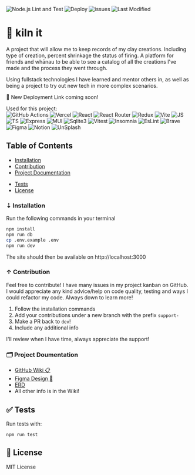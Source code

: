 ![Node.js Lint and Test](https://github.com/emilyparkes/kiln-it/workflows/Node.js%20Lint%20and%20Test/badge.svg) ![Deploy](https://github.com/emilyparkes/kiln-it/workflows/Deploy/badge.svg) ![issues](https://img.shields.io/github/issues/emilyparkes/kiln-it?color=%231580C0) ![Last Modified](https://img.shields.io/github/last-commit/emilyparkes/kiln-it/typescriptit)


# 🏺 kiln it 
A project that will allow me to keep records of my clay creations. Including type of creation, percent shrinkage the status of firing. A platform for friends and whānau to be able to see a catalog of all the creations I've made and the process they went through. 

Using fullstack technologies I have learned and mentor others in, as well as being a project to try out new tech in more complex scenarios. 

🚀 New Deployment Link coming soon! 
<!-- 🚀 [Currently deployed version](https://kiln-it.herokuapp.com/)    -->

Used for this project:  
![GitHub Actions](https://img.shields.io/badge/GitHub_Actions-2088FF?style=for-the-badge&logo=github-actions&logoColor=white)
![Vercel](https://img.shields.io/badge/Vercel-black?style=for-the-badge&logo=vercel&logoColor=white)
![React](https://img.shields.io/badge/React-20232A?style=for-the-badge&logo=react&logoColor=61DAFB)
![React Router](https://img.shields.io/badge/React_Router-CA4245?style=for-the-badge&logo=react-router&logoColor=white)
![Redux](https://img.shields.io/badge/Redux-593D88?style=for-the-badge&logo=redux&logoColor=white)
![Vite](https://img.shields.io/badge/Vite-purple?style=for-the-badge&logo=Vite&logoColor=white)
![JS](https://img.shields.io/badge/JavaScript-F7DF1E?style=for-the-badge&logo=javascript&logoColor=black)
![TS](https://img.shields.io/badge/TypeScript-2E78C7?style=for-the-badge&logo=typescript&logoColor=white)
![Express](https://img.shields.io/badge/Express.js-000000?style=for-the-badge&logo=express&logoColor=white)
![MUI](https://img.shields.io/badge/Material%20UI-007FFF?style=for-the-badge&logo=mui&logoColor=white)
![Sqlite3](https://img.shields.io/badge/SQLite-07405E?style=for-the-badge&logo=sqlite&logoColor=white)
![Vitest](https://img.shields.io/badge/Vitest-729B1B?style=for-the-badge&logo=Vitest&logoColor=white)
![Insomnia](https://img.shields.io/badge/Insomnia-5849be?style=for-the-badge&logo=Insomnia&logoColor=white)
![EsLint](https://img.shields.io/badge/eslint-3A33D1?style=for-the-badge&logo=eslint&logoColor=white)
![Brave](https://img.shields.io/badge/Brave-FF1B2D?style=for-the-badge&logo=Brave&logoColor=white)
![Figma](https://img.shields.io/badge/Figma-F24E1E?style=for-the-badge&logo=figma&logoColor=white)
![Notion](https://img.shields.io/badge/Notion-black?style=for-the-badge&logo=Notion&logoColor=white)
![UnSplash](https://img.shields.io/badge/Unsplash-000000?style=for-the-badge&logo=Unsplash&logoColor=white)

## Table of Contents 
- [Installation](#-installation)
- [Contribution](#-contribution)
- [Project Documentation](#-project-doumentation)
<!-- - [Features](#-features) -->
<!-- - [Credits](#-credits) -->
- [Tests](#-tests)
- [License](#-license)   

### ⇣ Installation 

Run the following commands in your terminal

```sh
npm install
npm run db
cp .env.example .env
npm run dev
```

<!-- ## Usage -->

<!-- Create a `.env` file in the main directory and add:

```sh
JWT_SECRET="a fun secret"
``` -->

The site should then be available on http://localhost:3000

### ↑ Contribution
Feel free to contribute! I have many issues in my project kanban on GitHub.   
I would appreciate any kind advice/help on code quality, testing and ways I could refactor my code. Always down to learn more!  

1. Follow the installation commands
2. Add your contributions under a new branch with the prefix `support-`
3. Make a PR back to `dev`! 
4. Include any additional info

I'll review when I have time, always appreciate the support! 

### 🗂 Project Doumentation 
- [GitHub Wiki 📋](https://github.com/emilyparkes/kiln-it/wiki)  
- [Figma Design 🎨](https://www.figma.com/file/09q8SUt5gSTAfpNtiGyUOEGt/Kiln-it?type=design&node-id=14%3A3&mode=design&t=WkfH31QLCuUiUn2b-1)  
- [ERD](https://dbdiagram.io/d/606395deecb54e10c33e0510)  
- All other info is in the Wiki! 

<!-- ### Features

If your project has a lot of features, list them here. -->

<!-- ### 💖 Credits -->

## ✅ Tests 

Run tests with: 

```
npm run test
```

## 🪪 License 

MIT License

<!-- ## How to Contribute

If you created an application or package and would like other developers to contribute it, you can include guidelines for how to do so. The [Contributor Covenant](https://www.contributor-covenant.org/) is an industry standard, but you can always write your own if you'd prefer. -->
